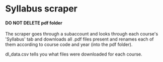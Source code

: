 # Syllabus scraper

#### DO NOT DELETE pdf folder

The scraper goes through a subaccount and looks through each course's 'Syllabus' tab and downloads all .pdf files present and renames each of them according to course code and year (into the pdf folder).

dl_data.csv tells you what files were downloaded for each course.
